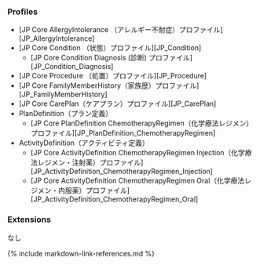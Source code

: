 ### Profiles
* [JP Core AllergyIntolerance （アレルギー不耐症）プロファイル][JP_AllergyIntolerance]
* [JP Core Condition （状態）プロファイル][JP_Condition]
  * [JP Core Condition Diagnosis (診断) プロファイル][JP_Condition_Diagnosis]
* [JP Core Procedure （処置）プロファイル][JP_Procedure]
* [JP Core FamilyMemberHistory（家族歴）プロファイル][JP_FamilyMemberHistory]
* [JP Core CarePlan（ケアプラン）プロファイル][JP_CarePlan]
* PlanDefinition（プラン定義）
  * [JP Core PlanDefinition ChemotherapyRegimen（化学療法レジメン）プロファイル][JP_PlanDefinition_ChemotherapyRegimen]
* ActivityDefinition（アクティビティ定義）
  * [JP Core ActivityDefinition ChemotherapyRegimen Injection（化学療法レジメン・注射薬）プロファイル][JP_ActivityDefinition_ChemotherapyRegimen_Injection]
  * [JP Core ActivityDefinition ChemotherapyRegimen Oral（化学療法レジメン・内服薬）プロファイル][JP_ActivityDefinition_ChemotherapyRegimen_Oral]

### Extensions
なし


{% include markdown-link-references.md %}